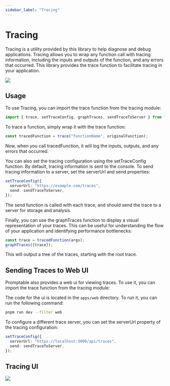 ```yaml
---
sidebar_label: "Tracing"
---
```


# Tracing

Tracing is a utility provided by this library to help diagnose and debug applications. Tracing allows you to wrap any function call with tracing information, including the inputs and outputs of the function, and any errors that occurred. This library provides the trace function to facilitate tracing in your application.

<img src="/img/tracing.png" className="mt-12 rounded-md" />

## Usage

To use Tracing, you can import the trace function from the tracing module:

```ts
import { trace, setTraceConfig, graphTraces, sendTraceToServer } from "promptable";
```

To trace a function, simply wrap it with the trace function:

```ts
const tracedFunction = trace("functionName", originalFunction);
```

Now, when you call tracedFunction, it will log the inputs, outputs, and any errors that occurred.

You can also set the tracing configuration using the setTraceConfig function. By default, tracing information is sent to the console. To send tracing information to a server, set the serverUrl and send properties:

```ts
setTraceConfig({
  serverUrl: "https://example.com/traces",
  send: sendTraceToServer,
});
```

The send function is called with each trace, and should send the trace to a server for storage and analysis.

Finally, you can use the graphTraces function to display a visual representation of your traces. This can be useful for understanding the flow of your application and identifying performance bottlenecks:

```ts
const trace = tracedFunction(args);
graphTraces([trace]);
```

This will output a tree of the traces, starting with the root trace.

## Sending Traces to Web UI

Promptable also provides a web ui for viewing traces. To use it, you can import the trace function from the tracing module:

The code for the ui is located in the `apps/web` directory. To run it, you can run the following command:

```sh
pnpm run dev --filter web
```

To configure a different trace server, you can set the serverUrl property of the tracing configuration:

```ts
setTraceConfig({
  serverUrl: "https://localhost:3000/api/traces",
  send: sendTraceToServer,
});
```

## Tracing UI

<img src="/img/tracing-expanded.png" className="mt-12 rounded-md" />
